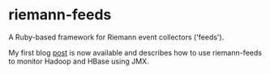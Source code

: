 riemann-feeds
=============

A Ruby-based framework for Riemann event collectors ('feeds').

My first blog [post](http://ianrumford.github.com/blog/2013/01/15/a-ruby-jmx-feed-for-riemann/) is now available and describes how to use riemann-feeds to monitor Hadoop and HBase using JMX.
